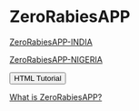 # ZeroRabiesAPP
 <a href="https://anyadoc.shinyapps.io/ZeroRabiesINDIA/" target="_blank">ZeroRabiesAPP-INDIA</a>
 
 <a href="https://anyadoc.shinyapps.io/ZeroRabiesNigeria/" target="_blank">ZeroRabiesAPP-NIGERIA</a>
 
<button onclick="document.location='default.asp'">HTML Tutorial</button>


<a href="https://github.com/anyadoc/FRDattacks-India/blob/fe7b014d2f3853012fa48563e6f8ec3ae2e542ef/ZeroRabiesApp.pdf/" target="_blank">What is ZeroRabiesAPP?</a>
